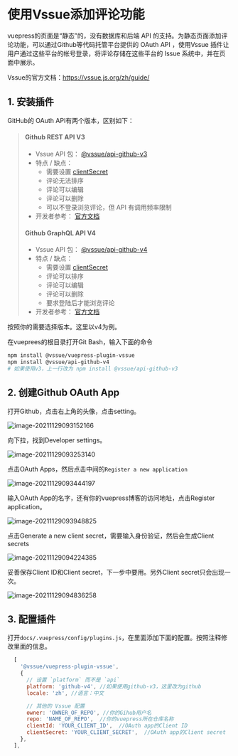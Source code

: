 # 使用Vssue添加评论功能

vuepress的页面是“静态”的，没有数据库和后端 API 的支持。为静态页面添加评论功能，可以通过Github等代码托管平台提供的 OAuth API ，使用Vssue 插件让用户通过这些平台的帐号登录，将评论存储在这些平台的 Issue 系统中，并在页面中展示。

Vssue的官方文档：https://vssue.js.org/zh/guide/

## 1. 安装插件

GitHub的 OAuth API有两个版本，区别如下：

> #### Github REST API V3
>
> - Vssue API 包： [@vssue/api-github-v3](https://www.npmjs.com/package/@vssue/api-github-v3)
> - 特点 / 缺点：
>   - 需要设置 [clientSecret](https://vssue.js.org/zh/options/#clientsecret)
>   - 评论无法排序
>   - 评论可以编辑
>   - 评论可以删除
>   - 可以不登录浏览评论，但 API 有调用频率限制
> - 开发者参考： [官方文档](https://developer.github.com/v3)
>
> #### Github GraphQL API V4
>
> - Vssue API 包： [@vssue/api-github-v4](https://www.npmjs.com/package/@vssue/api-github-v4)
> - 特点 / 缺点：
>   - 需要设置 [clientSecret](https://vssue.js.org/zh/options/#clientsecret)
>   - 评论可以排序
>   - 评论可以编辑
>   - 评论可以删除
>   - 要求登陆后才能浏览评论
> - 开发者参考： [官方文档](https://developer.github.com/v4)

按照你的需要选择版本。这里以v4为例。

在vueprees的根目录打开Git Bash，输入下面的命令

```sh
npm install @vssue/vuepress-plugin-vssue
npm install @vssue/api-github-v4
# 如果使用v3，上一行改为 npm install @vssue/api-github-v3 
```

## 2. 创建Github OAuth App

打开Github，点击右上角的头像，点击setting。

![image-20211129093152166](https://cdn.jsdelivr.net/gh/Master-Frank/Image-hosting/img/202111290931368.png)

向下拉，找到Developer settings。

![image-20211129093253140](https://cdn.jsdelivr.net/gh/Master-Frank/Image-hosting/img/202111290932380.png)

点击OAuth Apps，然后点击中间的`Register a new application`

![image-20211129093444197](https://cdn.jsdelivr.net/gh/Master-Frank/Image-hosting/img/202111290934354.png)

输入OAuth App的名字，还有你的vuepress博客的访问地址，点击Register application。

![image-20211129093948825](https://cdn.jsdelivr.net/gh/Master-Frank/Image-hosting/img/202111290939000.png)

点击Generate a new client secret，需要输入身份验证，然后会生成Client secrets

![image-20211129094224385](https://cdn.jsdelivr.net/gh/Master-Frank/Image-hosting/img/202111290942644.png)

妥善保存Client ID和Client secret，下一步中要用。另外Client secret只会出现一次。

![image-20211129094836258](https://cdn.jsdelivr.net/gh/Master-Frank/Image-hosting/img/202111290948536.png)

## 3. 配置插件

打开`docs/.vuepress/config/plugins.js`，在里面添加下面的配置。按照注释修改里面的信息。

```js
  [
    '@vssue/vuepress-plugin-vssue',
    {
      // 设置 `platform` 而不是 `api`
      platform: 'github-v4', //如果使用github-v3，这里改为github
      locale: 'zh', //语言：中文

      // 其他的 Vssue 配置
      owner: 'OWNER_OF_REPO', //你的Gihub用户名
      repo: 'NAME_OF_REPO',  //你的vuepress所在仓库名称
      clientId: 'YOUR_CLIENT_ID',  //OAuth app的Client ID
      clientSecret: 'YOUR_CLIENT_SECRET',  //OAuth app的Client secret
    },
  ],
```

